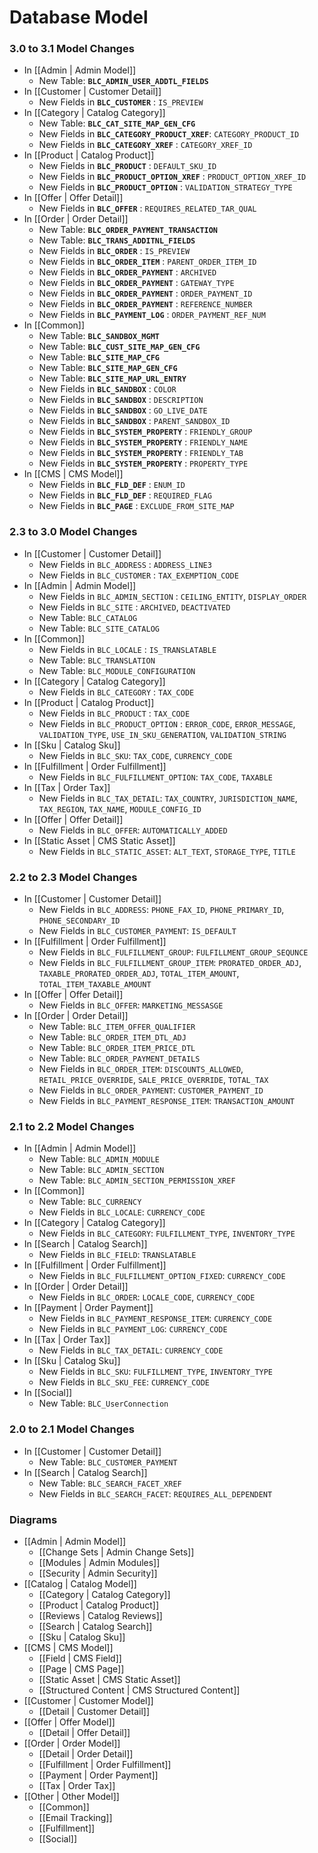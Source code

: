 # Database Model

### 3.0 to 3.1 Model Changes
- In [[Admin | Admin Model]]
    - New Table: __`BLC_ADMIN_USER_ADDTL_FIELDS`__
- In [[Customer | Customer Detail]]
    - New Fields in __`BLC_CUSTOMER`__ : `IS_PREVIEW`
- In [[Category | Catalog Category]]
    - New Table: __`BLC_CAT_SITE_MAP_GEN_CFG`__
    - New Fields in __`BLC_CATEGORY_PRODUCT_XREF`__: `CATEGORY_PRODUCT_ID`
    - New Fields in __`BLC_CATEGORY_XREF`__ : `CATEGORY_XREF_ID`
- In [[Product | Catalog Product]]
    - New Fields in __`BLC_PRODUCT`__ : `DEFAULT_SKU_ID`
    - New Fields in __`BLC_PRODUCT_OPTION_XREF`__ : `PRODUCT_OPTION_XREF_ID`
    - New Fields in __`BLC_PRODUCT_OPTION`__ : `VALIDATION_STRATEGY_TYPE`
- In [[Offer | Offer Detail]]
    - New Fields in __`BLC_OFFER`__ : `REQUIRES_RELATED_TAR_QUAL`
- In [[Order | Order Detail]]
    - New Table: __`BLC_ORDER_PAYMENT_TRANSACTION`__
    - New Table: __`BLC_TRANS_ADDITNL_FIELDS`__
    - New Fields in __`BLC_ORDER`__ : `IS_PREVIEW`
    - New Fields in __`BLC_ORDER_ITEM`__ : `PARENT_ORDER_ITEM_ID`
    - New Fields in __`BLC_ORDER_PAYMENT`__ : `ARCHIVED`
    - New Fields in __`BLC_ORDER_PAYMENT`__ : `GATEWAY_TYPE`
    - New Fields in __`BLC_ORDER_PAYMENT`__ : `ORDER_PAYMENT_ID`
    - New Fields in __`BLC_ORDER_PAYMENT`__ : `REFERENCE_NUMBER`
    - New Fields in __`BLC_PAYMENT_LOG`__ : `ORDER_PAYMENT_REF_NUM`
- In [[Common]]
    - New Table: __`BLC_SANDBOX_MGMT`__
    - New Table: __`BLC_CUST_SITE_MAP_GEN_CFG`__
    - New Table: __`BLC_SITE_MAP_CFG`__
    - New Table: __`BLC_SITE_MAP_GEN_CFG`__
    - New Table: __`BLC_SITE_MAP_URL_ENTRY`__
    - New Fields in __`BLC_SANDBOX`__ : `COLOR`
    - New Fields in __`BLC_SANDBOX`__ : `DESCRIPTION`
    - New Fields in __`BLC_SANDBOX`__ : `GO_LIVE_DATE`
    - New Fields in __`BLC_SANDBOX`__ : `PARENT_SANDBOX_ID`
    - New Fields in __`BLC_SYSTEM_PROPERTY`__ : `FRIENDLY_GROUP`
    - New Fields in __`BLC_SYSTEM_PROPERTY`__ : `FRIENDLY_NAME`
    - New Fields in __`BLC_SYSTEM_PROPERTY`__ : `FRIENDLY_TAB`
    - New Fields in __`BLC_SYSTEM_PROPERTY`__ : `PROPERTY_TYPE`
- In [[CMS | CMS Model]]
    - New Fields in __`BLC_FLD_DEF`__ : `ENUM_ID`
    - New Fields in __`BLC_FLD_DEF`__ : `REQUIRED_FLAG`
    - New Fields in __`BLC_PAGE`__ : `EXCLUDE_FROM_SITE_MAP`

    
### 2.3 to 3.0 Model Changes
- In [[Customer | Customer Detail]]
    - New Fields in `BLC_ADDRESS` : `ADDRESS_LINE3`
    - New Fields in `BLC_CUSTOMER` : `TAX_EXEMPTION_CODE`
- In [[Admin | Admin Model]]
    - New Fields in `BLC_ADMIN_SECTION` : `CEILING_ENTITY`, `DISPLAY_ORDER`
    - New Fields in `BLC_SITE` : `ARCHIVED`, `DEACTIVATED`
    - New Table: `BLC_CATALOG`
    - New Table: `BLC_SITE_CATALOG`
- In [[Common]]
    - New Fields in `BLC_LOCALE` : `IS_TRANSLATABLE`
    - New Table: `BLC_TRANSLATION`
    - New Table: `BLC_MODULE_CONFIGURATION`
- In [[Category | Catalog Category]]
    - New Fields in `BLC_CATEGORY` : `TAX_CODE`
- In [[Product | Catalog Product]]
    - New Fields in `BLC_PRODUCT` : `TAX_CODE`
    - New Fields in `BLC_PRODUCT_OPTION` : `ERROR_CODE`, `ERROR_MESSAGE`, `VALIDATION_TYPE`, `USE_IN_SKU_GENERATION`, `VALIDATION_STRING`
- In [[Sku | Catalog Sku]]
    - New Fields in `BLC_SKU`: `TAX_CODE`, `CURRENCY_CODE`
- In [[Fulfillment | Order Fulfillment]]
    - New Fields in `BLC_FULFILLMENT_OPTION`: `TAX_CODE`, `TAXABLE`
- In [[Tax | Order Tax]]
    - New Fields in `BLC_TAX_DETAIL`: `TAX_COUNTRY`, `JURISDICTION_NAME`, `TAX_REGION`, `TAX_NAME`, `MODULE_CONFIG_ID`
- In [[Offer | Offer Detail]]
    - New Fields in `BLC_OFFER`: `AUTOMATICALLY_ADDED`
- In [[Static Asset | CMS Static Asset]]
    - New Fields in `BLC_STATIC_ASSET`: `ALT_TEXT`, `STORAGE_TYPE`, `TITLE`

### 2.2 to 2.3 Model Changes
- In [[Customer | Customer Detail]]
    - New Fields in `BLC_ADDRESS`: `PHONE_FAX_ID`, `PHONE_PRIMARY_ID`, `PHONE_SECONDARY_ID`
    - New Fields in `BLC_CUSTOMER_PAYMENT`: `IS_DEFAULT`
- In [[Fulfillment | Order Fulfillment]]
    - New Fields in `BLC_FULFILLMENT_GROUP`: `FULFILLMENT_GROUP_SEQUNCE`
    - New Fields in `BLC_FULFILLMENT_GROUP_ITEM`: `PRORATED_ORDER_ADJ`, `TAXABLE_PRORATED_ORDER_ADJ`, `TOTAL_ITEM_AMOUNT`, `TOTAL_ITEM_TAXABLE_AMOUNT`
- In [[Offer | Offer Detail]]
    - New Fields in `BLC_OFFER`: `MARKETING_MESSASGE`
- In [[Order | Order Detail]]
    - New Table: `BLC_ITEM_OFFER_QUALIFIER`
    - New Table: `BLC_ORDER_ITEM_DTL_ADJ`
    - New Table: `BLC_ORDER_ITEM_PRICE_DTL`
    - New Table: `BLC_ORDER_PAYMENT_DETAILS`
    - New Fields in `BLC_ORDER_ITEM`: `DISCOUNTS_ALLOWED`, `RETAIL_PRICE_OVERRIDE`, `SALE_PRICE_OVERRIDE`, `TOTAL_TAX`
    - New Fields in `BLC_ORDER_PAYMENT`: `CUSTOMER_PAYMENT_ID`
    - New Fields in `BLC_PAYMENT_RESPONSE_ITEM`: `TRANSACTION_AMOUNT`

### 2.1 to 2.2 Model Changes
- In [[Admin | Admin Model]]
    - New Table: `BLC_ADMIN_MODULE`
    - New Table: `BLC_ADMIN_SECTION`
    - New Table: `BLC_ADMIN_SECTION_PERMISSION_XREF`
- In [[Common]]
    - New Table: `BLC_CURRENCY`
    - New Fields in `BLC_LOCALE`: `CURRENCY_CODE `
- In [[Category | Catalog Category]]
    - New Fields in `BLC_CATEGORY`: `FULFILLMENT_TYPE`, `INVENTORY_TYPE` 
- In [[Search | Catalog Search]]
    - New Fields in `BLC_FIELD`: `TRANSLATABLE`
- In [[Fulfillment | Order Fulfillment]]
    - New Fields in `BLC_FULFILLMENT_OPTION_FIXED`: `CURRENCY_CODE`
- In [[Order | Order Detail]]
    - New Fields in `BLC_ORDER`: `LOCALE_CODE`, `CURRENCY_CODE`
- In [[Payment | Order Payment]]
    - New Fields in `BLC_PAYMENT_RESPONSE_ITEM`: `CURRENCY_CODE`
    - New Fields in `BLC_PAYMENT_LOG`: `CURRENCY_CODE`
- In [[Tax | Order Tax]]
    - New Fields in `BLC_TAX_DETAIL`: `CURRENCY_CODE`
- In [[Sku | Catalog Sku]]
    - New Fields in `BLC_SKU`: `FULFILLMENT_TYPE`, `INVENTORY_TYPE`
    - New Fields in `BLC_SKU_FEE`: `CURRENCY_CODE`
- In [[Social]]
    - New Table: `BLC_UserConnection`    

### 2.0 to 2.1 Model Changes
- In [[Customer | Customer Detail]]
    - New Table: `BLC_CUSTOMER_PAYMENT`
- In [[Search | Catalog Search]]
    - New Table: `BLC_SEARCH_FACET_XREF`
    - New Fields in `BLC_SEARCH_FACET`: `REQUIRES_ALL_DEPENDENT`

### Diagrams
- [[Admin | Admin Model]]
    - [[Change Sets | Admin Change Sets]]
    - [[Modules | Admin Modules]]
    - [[Security | Admin Security]]
- [[Catalog | Catalog Model]]
    - [[Category | Catalog Category]]
    - [[Product | Catalog Product]]
    - [[Reviews | Catalog Reviews]]
    - [[Search | Catalog Search]]
    - [[Sku | Catalog Sku]]
- [[CMS | CMS Model]]
    - [[Field | CMS Field]]     
    - [[Page | CMS Page]]
    - [[Static Asset | CMS Static Asset]]
    - [[Structured Content | CMS Structured Content]]
- [[Customer | Customer Model]]
    - [[Detail | Customer Detail]]
- [[Offer | Offer Model]]
    - [[Detail | Offer Detail]]
- [[Order | Order Model]]
    - [[Detail | Order Detail]]
    - [[Fulfillment | Order Fulfillment]]
    - [[Payment | Order Payment]]
    - [[Tax | Order Tax]]
- [[Other | Other Model]]
    - [[Common]]
    - [[Email Tracking]]
    - [[Fulfillment]]
    - [[Social]]
